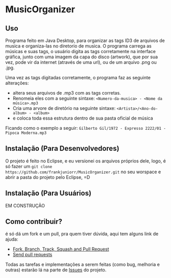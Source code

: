 MusicOrganizer
==============

## Uso
Programa feito em Java Desktop, para organizar as tags ID3 de arquivos de musica e organiza-las no diretorio de musica.
O programa carrega as músicas e suas tags, o usuário digita as tags corretamente na interface gráfica, junto com uma
imagem da capa do disco (artwork), que por sua vez, pode vir da internet (através de uma url),
ou de um arquivo .png ou .jpg.

Uma vez as tags digitadas corretamente, o programa faz as seguinte alterações:
- altera seus arquivos de .mp3 com as tags corretas. 
- Renomeia eles com a seguinte sintaxe: `<Numero-da-musica> - <Nome da música>.mp3`
- Cria uma arvore de diretório na seguinte sintaxe: `<Artista>/<Ano-do-album> - <album>`
- e coloca toda essa estrutura dentro de sua pasta oficial de música

Ficando como o exemplo a seguir:
`Gilberto Gil/1972 - Expresso 2222/01 - Pipoca Moderna.mp3`

## Instalação (Para Desenvolvedores)
O projeto é feito no Eclipse, e eu versionei os arquivos próprios dele, logo, é só fazer um 
`git clone https://github.com/frankjuniorr/MusicOrganizer.git`
no seu worspace e abrir a pasta do projeto pelo Eclipse, =D

## Instalação (Para Usuários)
EM CONSTRUÇÃO

## Como contribuir?

é só dá um fork e um pull, pra quem tiver dúvida, aqui tem alguns link de ajuda:

- [Fork, Branch, Track, Squash and Pull Request](http://gun.io/blog/how-to-github-fork-branch-and-pull-request/)
- [Send pull requests](http://help.github.com/send-pull-requests/)

Todas as tarefas e implementações a serem feitas (como bug, melhoria e outras) 
estarão lá na parte de [Issues](https://github.com/frankjuniorr/MusicOrganizer/issues) do projeto.
